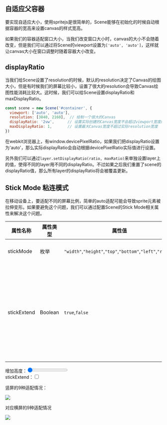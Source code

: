 <style>
  #resolution-adaptive {
    width: 350px;
    height: 350px;
  }
</style>

## 自适应父容器

要实现自适应大小，使用spritejs是很简单的，Scene能够在初始化的时候自动根据容器的宽高来设置canvas的样式宽高。

<div id="adaptive" class="sprite-container"></div>

<!-- demo: adaptive -->

如果我们的容器适配窗口大小，当我们改变窗口大小时，canvas的大小不会随着改变，但是我们可以通过将Scene的viewport设置为`['auto', 'auto']`，这样就让canvas大小在窗口调整时随着容器大小改变。

<div id="resize" class="sprite-container"></div>

<!-- demo: resize -->

## displayRatio

当我们给Scene设置了resolution的时候，默认的resolution决定了Canvas的绘图大小，但是有时候我们的屏幕比较小，设置了很大的resolution会导致Canvas绘图性能消耗比较大。这时候，我们可以给Scene设置displayRatio和maxDisplayRatio。

```js
const scene = new Scene('#container', {
  viewport: ['auto', 'auto'],
  resolution: [3840, 2160],  // 绘制一个很大的Canvas
  displayRatio: '2vw',      // 设置实际创建的Canvas宽度不会超过viewport宽度的2倍
  maxDisplayRatio: 1,       // 设置最大Canvas宽度不超过实际resolution宽度
})
```

在webkit浏览器上，有window.devicePixelRatio，如果我们把displayRatio设置为'auto'，那么实际displayRatio会自动根据devicePixelRatio实际值进行设置。

另外我们可以通过`layer.setDisplayRatio(ratio, maxRatio)`来单独设置layer上的值，使得不同的layer用不同的displayRatio。不过如果之后我们重置了scene的displayRatio值，那么所有layer的displayRatio将会被覆盖更新。

## Stick Mode 粘连模式

在移动设备上，要适配不同的屏幕比例，简单的auto适配可能会导致sprite元素被拉伸变形。如果要避免这个问题，我们可以通过配置Scene的Stick Mode相关属性来解决这个问题。

| 属性名称 | 属性类型 | 属性值 | 属性说明 |
| --- | --- | --- | --- |
| stickMode | 枚举 | `"width"`,`"height"`,`"top"`,`"bottom"`,`"left"`,`"right"` | 6种适配容器的粘连模式 |
| stickExtend | Boolean | `true`,`false` | 如果在前面的任何一种粘连模式中，Canvas宽/高小于容器宽/高时，stickExtend如果设为true，那么将Canvas宽高补齐到容器的宽高 |

<div id="sticky">
  <div id="stickMode"  class="sprite-container"></div>
  <div id="control">
    <div>增加高度：<input id="heightBtn" type="range" value="0"></input></div>
    <div>stickExtend：<input id="extendBtn" type="checkbox"></input></div>
  </div>
</div>

<!-- demo: stickMode -->

竖屏的9种适配情况：

![](https://s1.ssl.qhres.com/static/e65fd506d3628cb8.svg)

对应横屏的9种适配情况

![](https://s1.ssl.qhres.com/static/9b11bf3144fbe59a.svg)

<script src="/js/guide/resolution.js"></script>
